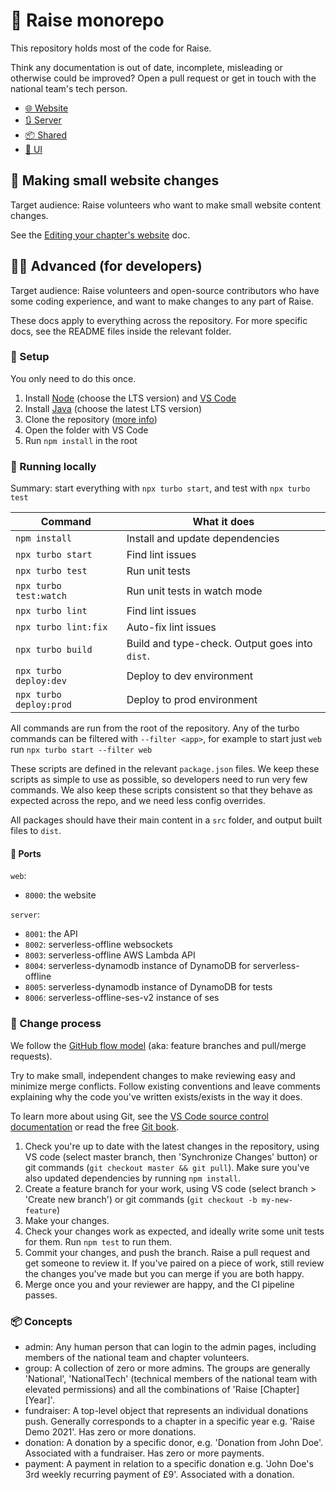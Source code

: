 # 🌌 Raise monorepo

This repository holds most of the code for Raise.

Think any documentation is out of date, incomplete, misleading or otherwise could be improved? Open a pull request or get in touch with the national team's tech person.

- [🌐 Website](./apps/web)
- [🔃 Server](./apps/server)
- [📦 Shared](./packages/shared)
- [🌈 UI](./packages/ui)

## 📝 Making small website changes

Target audience: Raise volunteers who want to make small website content changes.

See the [Editing your chapter's website](https://docs.google.com/document/d/1zKPq93_yagaYJ8QvAEilO8ZveSKTM7FxHwx4GFy-vRg/edit) doc.

## 🧑‍💻 Advanced (for developers)

Target audience: Raise volunteers and open-source contributors who have some coding experience, and want to make changes to any part of Raise.

These docs apply to everything across the repository. For more specific docs, see the README files inside the relevant folder.

### 🔧 Setup

You only need to do this once.

1. Install [Node](https://nodejs.org/) (choose the LTS version) and [VS Code](https://code.visualstudio.com/Download)
2. Install [Java](https://adoptium.net/) (choose the latest LTS version)
3. Clone the repository ([more info](https://docs.github.com/en/repositories/creating-and-managing-repositories/cloning-a-repository))
4. Open the folder with VS Code
5. Run `npm install` in the root

### 🏃 Running locally

Summary: start everything with `npx turbo start`, and test with `npx turbo test`

| Command                 | What it does                                   |
|-------------------------|------------------------------------------------|
| `npm install`           | Install and update dependencies                |
| `npx turbo start`       | Find lint issues                               |
| `npx turbo test`        | Run unit tests                                 |
| `npx turbo test:watch`  | Run unit tests in watch mode                   |
| `npx turbo lint`        | Find lint issues                               |
| `npx turbo lint:fix`    | Auto-fix lint issues                           |
| `npx turbo build`       | Build and type-check. Output goes into `dist`. |
| `npx turbo deploy:dev`  | Deploy to dev environment                      |
| `npx turbo deploy:prod` | Deploy to prod environment                     |

All commands are run from the root of the repository. Any of the turbo commands can be filtered with `--filter <app>`, for example to start just `web` run `npx turbo start --filter web`

These scripts are defined in the relevant `package.json` files. We keep these scripts as simple to use as possible, so developers need to run very few commands. We also keep these scripts consistent so that they behave as expected across the repo, and we need less config overrides.

All packages should have their main content in a `src` folder, and output built files to `dist`.

#### 🚢 Ports

`web`:
- `8000`: the website

`server`:
- `8001`: the API
- `8002`: serverless-offline websockets
- `8003`: serverless-offline AWS Lambda API
- `8004`: serverless-dynamodb instance of DynamoDB for serverless-offline
- `8005`: serverless-dynamodb instance of DynamoDB for tests
- `8006`: serverless-offline-ses-v2 instance of ses

### 🔀 Change process

We follow the [GitHub flow model](https://docs.github.com/en/get-started/quickstart/github-flow) (aka: feature branches and pull/merge requests).

Try to make small, independent changes to make reviewing easy and minimize merge conflicts. Follow existing conventions and leave comments explaining why the code you've written exists/exists in the way it does.

To learn more about using Git, see the [VS Code source control documentation](https://code.visualstudio.com/docs/sourcecontrol/overview) or read the free [Git book](https://git-scm.com/book/en/v2).

1. Check you're up to date with the latest changes in the repository, using VS code (select master branch, then 'Synchronize Changes' button) or git commands (`git checkout master && git pull`). Make sure you've also updated dependencies by running `npm install`.
2. Create a feature branch for your work, using VS code (select branch > 'Create new branch') or git commands (`git checkout -b my-new-feature`)
3. Make your changes.
4. Check your changes work as expected, and ideally write some unit tests for them. Run `npm test` to run them.
5. Commit your changes, and push the branch. Raise a pull request and get someone to review it. If you've paired on a piece of work, still review the changes you've made but you can merge if you are both happy.
6. Merge once you and your reviewer are happy, and the CI pipeline passes.

### 📦 Concepts

- admin: Any human person that can login to the admin pages, including members of the national team and chapter volunteers.
- group: A collection of zero or more admins. The groups are generally 'National', 'NationalTech' (technical members of the national team with elevated permissions) and all the combinations of 'Raise [Chapter] [Year]'.
- fundraiser: A top-level object that represents an individual donations push. Generally corresponds to a chapter in a specific year e.g. 'Raise Demo 2021'. Has zero or more donations.
- donation: A donation by a specific donor, e.g. 'Donation from John Doe'. Associated with a fundraiser. Has zero or more payments.
- payment: A payment in relation to a specific donation e.g. 'John Doe's 3rd weekly recurring payment of £9'. Associated with a donation.

